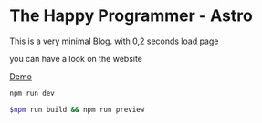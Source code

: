 # The Happy Programmer - Astro

This is a very minimal Blog. with 0,2 seconds load page

you can have a look on the website

[Demo](https://thp-astro-minimal.vercel.app)

```bash
npm run dev
```

```bash
$npm run build && npm run preview
```



